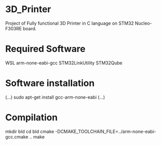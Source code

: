 # 3D_Printer
Project of Fully functional 3D Printer in C language on STM32 Nucleo-F303RE board.

# Required Software
WSL
arm-none-eabi-gcc
STM32LinkUtility
STM32Qube

# Software installation
(...)
sudo apt-get install gcc-arm-none-eabi
(...)

# Compilation
mkdir bld
cd bld
cmake -DCMAKE_TOOLCHAIN_FILE=../arm-none-eabi-gcc.cmake ..
make